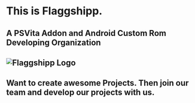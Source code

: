 # This is Flaggshipp.
## A PSVita Addon and Android Custom Rom Developing Organization
##
## ![Flaggshipp Logo](http://flaggshipp.org/Logo4_4_K.jpg)
##
## Want to create awesome Projects. Then join our team and develop our projects with us.
<!--

**Here are some ideas to get you started:**

🙋‍♀️ A short introduction - what is your organization all about?
🌈 Contribution guidelines - how can the community get involved?
👩‍💻 Useful resources - where can the community find your docs? Is there anything else the community should know?
🍿 Fun facts - what does your team eat for breakfast?
🧙 Remember, you can do mighty things with the power of [Markdown](https://docs.github.com/github/writing-on-github/getting-started-with-writing-and-formatting-on-github/basic-writing-and-formatting-syntax)
-->
